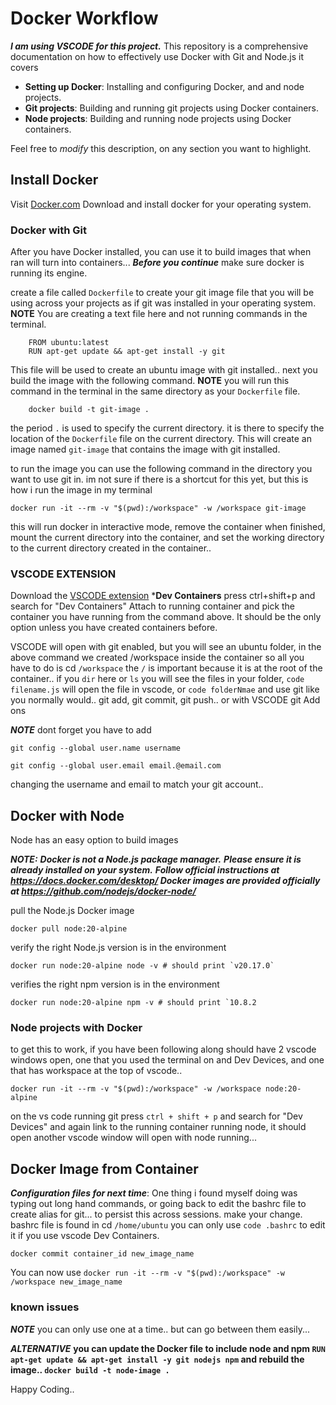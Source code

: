# Docker Workflow
***I am using VSCODE for this project.***
This repository is a comprehensive documentation on how to effectively use Docker with Git and Node.js it covers
* **Setting up Docker**: Installing and configuring Docker, and  and node projects.
* **Git projects**: Building and running git projects using Docker containers.
* **Node projects**: Building and running node projects using Docker containers.

Feel free to _modify_ this description, on any section you want to highlight. 

## Install Docker

Visit [Docker.com](https://www.docker.com/products/docker-desktop/) Download and install docker for your operating system.

### Docker with Git

After you have Docker installed, you can use it to build images that when ran will turn into containers... ***Before you continue*** make sure docker is running its engine. 

create a file called `Dockerfile` to create your git image file that you will be using across your projects as if git was installed in your operating system. **NOTE** You are creating a text file here and not running commands in the terminal.

```
    FROM ubuntu:latest
    RUN apt-get update && apt-get install -y git
```

This file will be used to create an ubuntu image with git installed.. next you build the image with the following command. **NOTE** you will run this command in the terminal in the same directory as your `Dockerfile` file.

```
    docker build -t git-image . 
```

the period `.` is used to specify the current directory. it is there to specify the location of the `Dockerfile` file on the current directory.
This will create an image named `git-image` that contains the image with git installed.

to run the image you can use the following command in the directory you want to use git in. im not sure if there is a shortcut for this yet, but this is how i run the image in my terminal

```
docker run -it --rm -v "$(pwd):/workspace" -w /workspace git-image
```

this will run docker in interactive mode, remove the container when finished, mount the current directory into the container, and set the working directory to the current directory created in the container..

### VSCODE EXTENSION

Download the [VSCODE extension](https://marketplace.visualstudio.com/items?itemName=ms-vscode-remote.remote-containers) ***Dev Containers**
press ctrl+shift+p and search for "Dev Containers" Attach to running container and pick the container you have running from the command above.
It should be the only option unless you have created containers before.

VSCODE will open with git enabled, but you will see an ubuntu folder, in the above command we created /workspace inside the container so all you have to do is cd `/workspace` the `/` is important because it is at the root of the container.. 
if you `dir` here or `ls` you will see the files in your folder, `code filename.js` will open the file in vscode, or `code folderNmae` and use git like you normally would.. git add, git commit, git push.. or with VSCODE git Add ons

***NOTE*** dont forget you have to add 
```
git config --global user.name username
```
```
git config --global user.email email.@email.com
```

changing the username and email to match your git account..

## Docker with Node

Node has an easy option to build images 

 ***NOTE:***
***Docker is not a Node.js package manager.***
***Please ensure it is already installed on your system.***
***Follow official instructions at https://docs.docker.com/desktop/
Docker images are provided officially at https://github.com/nodejs/docker-node/***

pull the Node.js Docker image
```
docker pull node:20-alpine
```
verify the right Node.js version is in the environment
```
docker run node:20-alpine node -v # should print `v20.17.0`
```
verifies the right npm version is in the environment
```
docker run node:20-alpine npm -v # should print `10.8.2
```

### Node projects with Docker

to get this to work, if you have been following along should have 2 vscode windows open, one that you used the terminal on and Dev Devices, and one that has workspace at the top of vscode.. 

```
docker run -it --rm -v "$(pwd):/workspace" -w /workspace node:20-alpine
```
on the vs code running git press `ctrl + shift + p` and search for "Dev Devices" and again link to the running container running node, it should open another vscode window will open with node running... 

## Docker Image from Container

***Configuration files for next time***: One thing i found myself doing was typing out long hand commands, or going back to edit the bashrc file to create alias for git... to persist this across sessions. make your change. bashrc file is found in cd `/home/ubuntu` you can only use `code .bashrc` to edit it if you use vscode Dev Containers.

```
docker commit container_id new_image_name
```

You can now use `docker run -it --rm -v "$(pwd):/workspace" -w /workspace new_image_name`

### known issues

***NOTE*** you can only use one at a time.. but can go between them easily... 

***ALTERNATIVE*** **you can update the Docker file to include node and npm `RUN apt-get update && apt-get install -y git nodejs npm` and rebuild the image.. `docker build -t node-image .`** 


Happy Coding..